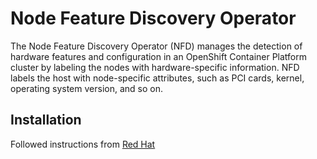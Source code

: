 # Node Feature Discovery Operator

The Node Feature Discovery Operator (NFD) manages the detection of hardware features and configuration in an OpenShift Container Platform cluster by labeling the nodes with hardware-specific information. NFD labels the host with node-specific attributes, such as PCI cards, kernel, operating system version, and so on.

## Installation

Followed instructions from [Red Hat](https://docs.openshift.com/container-platform/4.10/hardware_enablement/psap-node-feature-discovery-operator.html)
